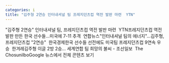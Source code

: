 ```yaml
---
categories: i
title: "김주형 2연승 인터내셔널 팀 프레지던츠컵 역전 발판 마련  YTN"
---
```

"김주형 2연승" 인터내셔널 팀, 프레지던츠컵 역전 발판 마련&nbsp;&nbsp;YTN프레지던츠컵 역전 발판 만든 한국 선수들…미국에 7-11 추격&nbsp;&nbsp;연합뉴스"인터내셔널 팀의 에너지"…김주형, 프레지던츠컵 "2연승"&nbsp;&nbsp;한국경제한국 선수들 선전에도 미국팀 프레지던츠컵 9연속 우승&nbsp;&nbsp;한겨레김주형 이글 2방 2승… 세계연합 팀 희망의 불씨 - 조선일보&nbsp;&nbsp;The ChosunilboGoogle 뉴스에서 전체 콘텐츠 보기
